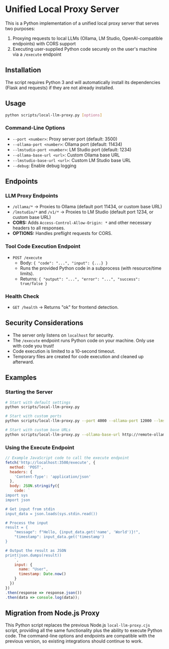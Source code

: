 # Unified Local Proxy Server

This is a Python implementation of a unified local proxy server that serves two purposes:
1. Proxying requests to local LLMs (Ollama, LM Studio, OpenAI-compatible endpoints) with CORS support
2. Executing user-supplied Python code securely on the user's machine via a `/execute` endpoint

## Installation

The script requires Python 3 and will automatically install its dependencies (Flask and requests) if they are not already installed.

## Usage

```bash
python scripts/local-llm-proxy.py [options]
```

### Command-Line Options

- `--port <number>`: Proxy server port (default: 3500)
- `--ollama-port <number>`: Ollama port (default: 11434)
- `--lmstudio-port <number>`: LM Studio port (default: 1234)
- `--ollama-base-url <url>`: Custom Ollama base URL
- `--lmstudio-base-url <url>`: Custom LM Studio base URL
- `--debug`: Enable debug logging

## Endpoints

### LLM Proxy Endpoints

- `/ollama/*` → Proxies to Ollama (default port 11434, or custom base URL)
- `/lmstudio/*` and `/v1/*` → Proxies to LM Studio (default port 1234, or custom base URL)
- **CORS:** Adds `Access-Control-Allow-Origin: *` and other necessary headers to all responses.
- **OPTIONS:** Handles preflight requests for CORS.

### Tool Code Execution Endpoint

- `POST /execute`
  - Body: `{ "code": "...", "input": {...} }`
  - Runs the provided Python code in a subprocess (with resource/time limits).
  - Returns: `{ "output": "...", "error": "...", "success": true/false }`

### Health Check

- `GET /health` → Returns "ok" for frontend detection.

## Security Considerations

- The server only listens on `localhost` for security.
- The `/execute` endpoint runs Python code on your machine. Only use with code you trust!
- Code execution is limited to a 10-second timeout.
- Temporary files are created for code execution and cleaned up afterward.

## Examples

### Starting the Server

```bash
# Start with default settings
python scripts/local-llm-proxy.py

# Start with custom ports
python scripts/local-llm-proxy.py --port 4000 --ollama-port 12000 --lmstudio-port 2000

# Start with custom base URLs
python scripts/local-llm-proxy.py --ollama-base-url http://remote-ollama:11434 --lmstudio-base-url http://remote-lmstudio:1234
```

### Using the Execute Endpoint

```javascript
// Example JavaScript code to call the execute endpoint
fetch('http://localhost:3500/execute', {
  method: 'POST',
  headers: {
    'Content-Type': 'application/json'
  },
  body: JSON.stringify({
    code: `
import sys
import json

# Get input from stdin
input_data = json.loads(sys.stdin.read())

# Process the input
result = {
    "message": f"Hello, {input_data.get('name', 'World')}!",
    "timestamp": input_data.get('timestamp')
}

# Output the result as JSON
print(json.dumps(result))
    `,
    input: {
      name: "User",
      timestamp: Date.now()
    }
  })
})
.then(response => response.json())
.then(data => console.log(data));
```

## Migration from Node.js Proxy

This Python script replaces the previous Node.js `local-llm-proxy.cjs` script, providing all the same functionality plus the ability to execute Python code. The command-line options and endpoints are compatible with the previous version, so existing integrations should continue to work.